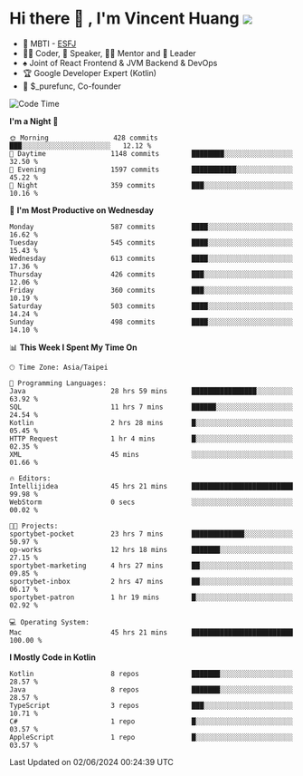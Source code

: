 # Hi there 👋 , I'm Vincent Huang ![](https://komarev.com/ghpvc/?username=Jian-Min-Huang)
- 👀 MBTI - [ESFJ](https://www.16personalities.com/esfj-personality)
- 👨‍💻 Coder, 🎤 Speaker, 👨‍🏫 Mentor and 🚀 Leader
- ♠️ Joint of React Frontend & JVM Backend & DevOps
- 🏆 Google Developer Expert (Kotlin)
- 💼 $_purefunc, Co-founder

<!--START_SECTION:waka-->
![Code Time](http://img.shields.io/badge/Code%20Time-3%2C832%20hrs%206%20mins-blue)

**I'm a Night 🦉** 

```text
🌞 Morning                428 commits         ███░░░░░░░░░░░░░░░░░░░░░░   12.12 % 
🌆 Daytime                1148 commits        ████████░░░░░░░░░░░░░░░░░   32.50 % 
🌃 Evening                1597 commits        ███████████░░░░░░░░░░░░░░   45.22 % 
🌙 Night                  359 commits         ███░░░░░░░░░░░░░░░░░░░░░░   10.16 % 
```
📅 **I'm Most Productive on Wednesday** 

```text
Monday                   587 commits         ████░░░░░░░░░░░░░░░░░░░░░   16.62 % 
Tuesday                  545 commits         ████░░░░░░░░░░░░░░░░░░░░░   15.43 % 
Wednesday                613 commits         ████░░░░░░░░░░░░░░░░░░░░░   17.36 % 
Thursday                 426 commits         ███░░░░░░░░░░░░░░░░░░░░░░   12.06 % 
Friday                   360 commits         ███░░░░░░░░░░░░░░░░░░░░░░   10.19 % 
Saturday                 503 commits         ████░░░░░░░░░░░░░░░░░░░░░   14.24 % 
Sunday                   498 commits         ████░░░░░░░░░░░░░░░░░░░░░   14.10 % 
```


📊 **This Week I Spent My Time On** 

```text
🕑︎ Time Zone: Asia/Taipei

💬 Programming Languages: 
Java                     28 hrs 59 mins      ████████████████░░░░░░░░░   63.92 % 
SQL                      11 hrs 7 mins       ██████░░░░░░░░░░░░░░░░░░░   24.54 % 
Kotlin                   2 hrs 28 mins       █░░░░░░░░░░░░░░░░░░░░░░░░   05.45 % 
HTTP Request             1 hr 4 mins         █░░░░░░░░░░░░░░░░░░░░░░░░   02.35 % 
XML                      45 mins             ░░░░░░░░░░░░░░░░░░░░░░░░░   01.66 % 

🔥 Editors: 
Intellijidea             45 hrs 21 mins      █████████████████████████   99.98 % 
WebStorm                 0 secs              ░░░░░░░░░░░░░░░░░░░░░░░░░   00.02 % 

🐱‍💻 Projects: 
sportybet-pocket         23 hrs 7 mins       █████████████░░░░░░░░░░░░   50.97 % 
op-works                 12 hrs 18 mins      ███████░░░░░░░░░░░░░░░░░░   27.15 % 
sportybet-marketing      4 hrs 27 mins       ██░░░░░░░░░░░░░░░░░░░░░░░   09.85 % 
sportybet-inbox          2 hrs 47 mins       ██░░░░░░░░░░░░░░░░░░░░░░░   06.17 % 
sportybet-patron         1 hr 19 mins        █░░░░░░░░░░░░░░░░░░░░░░░░   02.92 % 

💻 Operating System: 
Mac                      45 hrs 21 mins      █████████████████████████   100.00 % 
```

**I Mostly Code in Kotlin** 

```text
Kotlin                   8 repos             ███████░░░░░░░░░░░░░░░░░░   28.57 % 
Java                     8 repos             ███████░░░░░░░░░░░░░░░░░░   28.57 % 
TypeScript               3 repos             ███░░░░░░░░░░░░░░░░░░░░░░   10.71 % 
C#                       1 repo              █░░░░░░░░░░░░░░░░░░░░░░░░   03.57 % 
AppleScript              1 repo              █░░░░░░░░░░░░░░░░░░░░░░░░   03.57 % 
```




 Last Updated on 02/06/2024 00:24:39 UTC
<!--END_SECTION:waka-->
